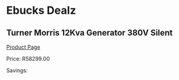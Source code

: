 
# Ebucks Dealz
## Turner Morris 12Kva Generator 380V Silent
[Product Page](https://www.ebucks.com/web/shop/productSelected.do?prodId=873434469&catId=870841698)

Price: R58299.00

Savings: 


	